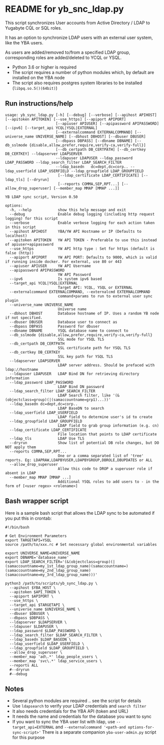# README for yb_snc_ldap.py

This script synchronizes User accounts from Active Directory / LDAP
to Yugabyte CQL or SQL roles.

It has an option to synchronize LDAP users with an external user system, like the YBA users.

As users are added/removed to/from a specified LDAP group,
corresponding roles are added/deleted to YCQL or YSQL.

* Python 3.6 or higher is required
* The script requires a number of python modules which, by default are installed on the YBA node
* The script also requires postgres system libraries to be installed (`libpq.so.5()(64bit)`)

## Run instructions/help

```
usage: yb_sync_ldap.py [-h] [--debug] [--verbose] [--apihost APIHOST] [--apitoken APITOKEN] [--use_https] [--apiport APIPORT] 
                       [--apiuser APIUSER] [--apipassword APIPASSWORD] [--ipv6] [--target_api YCQL|YSQL|EXTERNAL] 
                       [--externalcommand EXTERNALCOMMAND] [--universe_name UNIVERSE_NAME] [--dbhost DBHOST] [--dbuser DBUSER]
                       [--dbpass DBPASS] [--dbname DBNAME] [--db_sslmode {disable,allow,prefer,require,verify-ca,verify-full}] 
                       [--db_certpath DB_CERTPATH] [--db_certkey DB_CERTKEY] --ldapserver LDAPSERVER 
                       --ldapuser LDAPUSER --ldap_password LDAP_PASSWORD --ldap_search_filter LDAP_SEARCH_FILTER 
                       --ldap_basedn   dc=dept,dc=corp.. --ldap_userfield LDAP_USERFIELD --ldap_groupfield LDAP_GROUPFIELD
                        [--ldap_certificate LDAP_CERTIFICATE] [--ldap_tls] [--dryrun] 
                        [--reports COMMA,SEP,RPT...] [--allow_drop_superuser] [--member_map MMAP [MMAP ...]]

YB LDAP sync script, Version 0.50

options:
  -h, --help            show this help message and exit
  --debug               Enable debug logging (including http request logging) for this script
  --verbose             Enable verbose logging for each action taken in this script
  --apihost APIHOST     YBA/YW API Hostname or IP (Defaults to localhost)
  --apitoken APITOKEN   YW API TOKEN - Preferable to use this instead of apiuser+apipassword
  --use_https           YW API http type : Set for https (default is false (http))
  --apiport APIPORT     YW API PORT: Defaults to 9000, which is valid if running inside docker. For external, use 80 or 443
  --apiuser APIUSER     YW API Username
  --apipassword APIPASSWORD
                        YW API Password
  --ipv6                Is system ipv6 based
  --target_api YCQL|YSQL|EXTERNAL
                        Target API: YCQL, YSQL or EXTERNAL
  --externalcommand EXTERNALCOMMAND, --externalcmd EXTERNALCOMMAND
                        command+params to run to external user sync plugin
  --universe_name UNIVERSE_NAME
                        Universe name
  --dbhost DBHOST       Database hostname of IP. Uses a random YB node if not specified.
  --dbuser DBUSER       Database user to connect as
  --dbpass DBPASS       Password for dbuser
  --dbname DBNAME       YSQL database name to connect to
  --db_sslmode {disable,allow,prefer,require,verify-ca,verify-full}
                        SSL mode for YSQL TLS
  --db_certpath DB_CERTPATH
                        SSL certificate path for YSQL TLS
  --db_certkey DB_CERTKEY
                        SSL key path for YSQL TLS
  --ldapserver LDAPSERVER
                        LDAP server address. Should be prefaced with ldap://hostname
  --ldapuser LDAPUSER   LDAP Bind DN for retrieving directory information
  --ldap_password LDAP_PASSWORD
                        LDAP Bind DN password
  --ldap_search_filter LDAP_SEARCH_FILTER
                        LDAP Search filter, like '(&(objectclass=group)(|(samaccountname=grp1)...))'
  --ldap_basedn dc=dept,dc=corp..
                        LDAP BaseDN to search
  --ldap_userfield LDAP_USERFIELD
                        LDAP field to determine user's id to create
  --ldap_groupfield LDAP_GROUPFIELD
                        LDAP field to grab group information (e.g. cn)
  --ldap_certificate LDAP_CERTIFICATE
                        File location that points to LDAP certificate
  --ldap_tls            LDAP Use TLS
  --dryrun              Show list of potential DB role changes, but DO NOT apply them
  --reports COMMA,SEP,RPT...
                        One or a comma separated list of 'tree' reports. Eg: LDAPRAW,LDAPBYUSER,LDAPBYGROUP,DBROLE,DBUPDATES or ALL
  --allow_drop_superuser
                        Allow this code to DROP a superuser role if absent in LDAP
  --member_map MMAP [MMAP ...]
                        Additional YSQL roles to add users to - in the form of [<user regex> <rolename>]

```
## Bash wrapper script
Here is a sample bash script that allows the LDAP sync to be automated if you put this in crontab:

```
#!/bin/bash

# Get Environment Parameters
export TARGETAPI=YSQL
source /path/to/xxx.rc # Set necessary global environmental variables

export UNIVERSE_NAME=UNIVERSE_NAME
export DBNAME='database_name'
export LDAP_SEARCH_FILTER='(&(objectclass=group)(|(samaccountname=my_1st_ldap_group_name)(samaccountname=)(samaccountname=my_2nd_ldap_group_name)(samaccountname=my_3rd_ldap_group_name)))'

python3 /path/to/scripts/yb_sync_ldap.py \
  --apihost $YBA_HOST \
  --apitoken $API_TOKEN \
  --apiport $APIPORT \
  --use_https \
  --target_api $TARGETAPI \
  --universe_name $UNIVERSE_NAME \
  --dbuser $DBUSER \
  --dbpass $DBPASS \
  --ldapserver $LDAPSERVER \
  --ldapuser $LDAPUSER \
  --ldap_password $LDAP_PASSWORD \
  --ldap_search_filter $LDAP_SEARCH_FILTER \
  --ldap_basedn $LDAP_BASEDN \
  --ldap_userfield $LDAP_USERFIELD \
  --ldap_groupfield $LDAP_GROUPFIELD \
  --allow_drop_superuser \
  --member_map 'ad\.*' ldap_people_users \
  --member_map 'svc\.*' ldap_service_users \
  --reports ALL
  #--dryrun
  #--debug
```
## Notes

* Several python modules are required .. see the script for details
* Use `ldapsearch` to verify your LDAP credentials and `search filter`
* It also needs credentials for the YBA API (token and URL)
* It needs the name and credentials for the database you want to sync
* If you want to sync the YBA user list with ldap, use `--target_api=EXTERNAL`
  and `--externalcommand '<path-and options-for-sync-script>'`
  There is a separate companion `yba-user-admin.py` script for this purpose